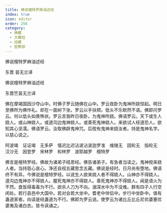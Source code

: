 ```yaml
---
title: 佛说檀特罗麻油述经
index: true
icon: editor
order: 256
category:
  - 佛藏
  - 大藏经
  - 经藏
  - 密教部
---
```


  佛说檀特罗麻油述经  

东晋 昙无兰译  

佛说檀特罗麻油述经  

东晋竺昙无兰译  

佛在摩竭国因沙夺山中。时佛子罗云随佛在山中。罗云夜卧为鬼神所娆惊起。明日至佛所为佛作礼。却在一面树下坐。罗云以手扶颊。低头不乐默然不语。佛即问罗云。何以低头如畏怖状。罗云言我昨日夜卧。为鬼神所娆。佛语罗云。天下或生人娆人。或山神娆人。或道沟边鬼神娆人。或善死鬼神娆人。来欲试人经道恐人。欲知其心坚濡。佛语罗云。汝取佛辟鬼神咒。后傥有鬼神来娆汝者。持是鬼神名字。以慈心说之。  

阿波竭　证证竭　无多萨　憘迟比迟沾波沾波迦罗准　维陵无　因轮无　指轮无　汉沙无　因登罗　宋林罗　和林罗　波耶越罗　檀特罗  

佛言是檀特罗经。佛故为诸弟子结恩经。佛告诸弟子。有急者当读之。鬼神傥来娆人者。当持慈心哀心。净还自视五藏思念五藏。佛说是经时。日月尚有堕地。佛语终不有异。今佛说是檀特罗经。以说生人欲来娆人者不得娆人。山神亦不得娆人。道沟边鬼神亦不得娆人。腥死鬼神亦不得娆人。善死鬼神亦不得娆人。闻是语火为不然。食饭得毒毒为不行。欲杀人刀为不向。溺深水中为不没难。群有四子人行空闲处。若行县邑中大国中。若对会若大坐中。耆老中伴侣中。步行中坐卧中。值有蛊道家者。向读是经蛊道为不行。佛即为罗云说。使罗云为诸比丘比丘尼优婆塞优婆夷及诸白衣。皆令讽诵之。  
